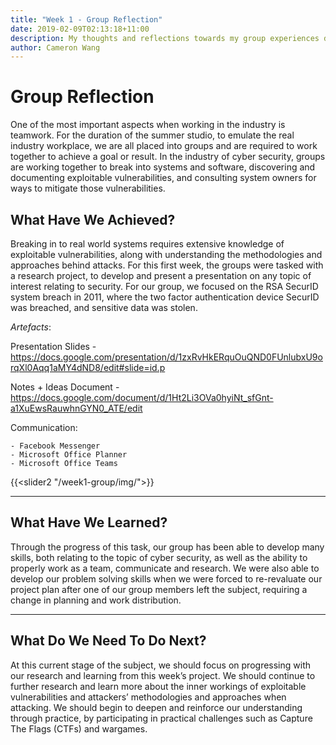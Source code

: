 ```yaml
---
title: "Week 1 - Group Reflection"
date: 2019-02-09T02:13:18+11:00
description: My thoughts and reflections towards my group experiences during the first week of the subject.
author: Cameron Wang
---
```

# Group Reflection

One of the most important aspects when working in the industry is teamwork. For the duration of the summer studio, to emulate the real industry workplace, we are all placed into groups and are required
to work together to achieve a goal or result. In the industry of cyber security, groups are working together to break into systems and software, discovering and documenting exploitable vulnerabilities, 
and consulting system owners for ways to mitigate those vulnerabilities.

## What Have We Achieved?

Breaking in to real world systems requires extensive knowledge of exploitable vulnerabilities, along with understanding the methodologies and approaches behind attacks. For this first week, the groups were tasked with a research project, to develop and present a presentation on any topic of interest relating to security. For our group, we focused on the RSA SecurID system breach in 2011, where the two factor authentication device SecurID was breached, and sensitive data was stolen.

*Artefacts*:

Presentation Slides - https://docs.google.com/presentation/d/1zxRvHkERquOuQND0FUnlubxU9orqXl0Aqq1aMY4dND8/edit#slide=id.p

Notes + Ideas Document - https://docs.google.com/document/d/1Ht2Li3OVa0hyiNt_sfGnt-a1XuEwsRauwhnGYN0_ATE/edit

Communication:

	- Facebook Messenger
	- Microsoft Office Planner
	- Microsoft Office Teams

{{<slider2 "/week1-group/img/">}}

---

## What Have We Learned?

Through the progress of this task, our group has been able to develop many skills, both relating to the topic of cyber security, as well as the ability to properly work as a team, communicate and research. We were also able to develop our problem solving skills when we were forced to re-revaluate our project plan after one of our group members left the subject, requiring a change in planning and work distribution.

---

## What Do We Need To Do Next?

At this current stage of the subject, we should focus on progressing with our research and learning from this week’s project. We should continue to further research and learn more about the inner workings of 
exploitable vulnerabilities and attackers’ methodologies and approaches when attacking. We should begin to deepen and reinforce our understanding through practice, by participating in practical challenges such 
as Capture The Flags (CTFs) and wargames.
